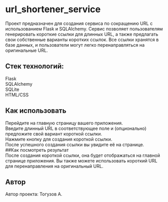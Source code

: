 # url_shortener_service  
Проект предназначен для создания сервиса по сокращению URL с использованием Flask и SQLAlchemy. Сервис позволяет пользователям генерировать короткие ссылки для длинных URL, а также предлагать свои собственные варианты коротких ссылок. Все ссылки хранятся в базе данных, и пользователи могут легко перенаправляться на оригинальные URL.  

## Стек технологий:
Flask  
SQLAlchemy  
SQLite  
HTML/CSS  

## Как использовать  
Перейдите на главную страницу вашего приложения.  
Введите длинный URL в соответствующее поле и (опционально) предложите свой вариант короткой ссылки.  
Нажмите кнопку для создания короткой ссылки.  
После успешного создания ссылки вы увидите её на странице.  
##Как посмотреть результат  
После создания короткой ссылки, она будет отображаться на главной странице приложения. Вы также можете использовать короткий URL для перенаправления на оригинальный URL.  

## Автор  
Автор проекта: Тогузов А.  
